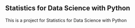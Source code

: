 ## Statistics for Data Science with Python

This is a project for Statistics for Data Science with Python
